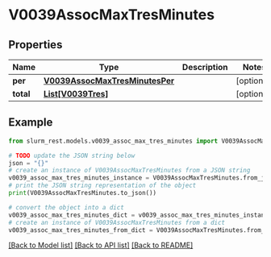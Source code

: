 # V0039AssocMaxTresMinutes


## Properties

Name | Type | Description | Notes
------------ | ------------- | ------------- | -------------
**per** | [**V0039AssocMaxTresMinutesPer**](V0039AssocMaxTresMinutesPer.md) |  | [optional] 
**total** | [**List[V0039Tres]**](V0039Tres.md) |  | [optional] 

## Example

```python
from slurm_rest.models.v0039_assoc_max_tres_minutes import V0039AssocMaxTresMinutes

# TODO update the JSON string below
json = "{}"
# create an instance of V0039AssocMaxTresMinutes from a JSON string
v0039_assoc_max_tres_minutes_instance = V0039AssocMaxTresMinutes.from_json(json)
# print the JSON string representation of the object
print(V0039AssocMaxTresMinutes.to_json())

# convert the object into a dict
v0039_assoc_max_tres_minutes_dict = v0039_assoc_max_tres_minutes_instance.to_dict()
# create an instance of V0039AssocMaxTresMinutes from a dict
v0039_assoc_max_tres_minutes_from_dict = V0039AssocMaxTresMinutes.from_dict(v0039_assoc_max_tres_minutes_dict)
```
[[Back to Model list]](../README.md#documentation-for-models) [[Back to API list]](../README.md#documentation-for-api-endpoints) [[Back to README]](../README.md)


